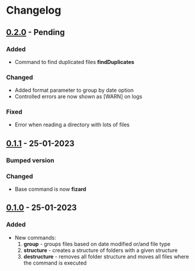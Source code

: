 # Changelog

## [0.2.0] - Pending

### Added
- Command to find duplicated files **findDuplicates**

### Changed
- Added format parameter to group by date option
- Controlled errors are now shown as [WARN] on logs

### Fixed
- Error when reading a directory with lots of files

## [0.1.1] - 25-01-2023

### Bumped version

### Changed
- Base command is now **fizard**

## [0.1.0] - 25-01-2023
### Added
- New commands:
    1. **group** - groups files based on date modified or/and file type
    2. **structure** - creates a structure of folders with a given structure
    3. **destructure** - removes all folder structure and moves all files where the command is executed

[0.1.0]: https://github.com/JoseLu-Dev/fizard/compare/v0.0.0...v0.1.0
[0.1.1]: https://github.com/JoseLu-Dev/fizard/compare/v0.1.0...v0.1.1
[0.2.0]: https://github.com/JoseLu-Dev/fizard/compare/v0.1.1...v0.2.0